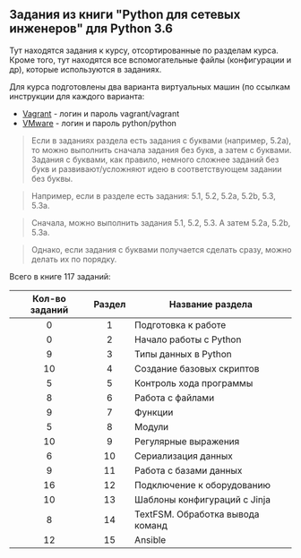 ## Задания из книги "Python для сетевых инженеров" для Python 3.6

Тут находятся задания к курсу, отсортированные по разделам курса.
Кроме того, тут находятся все вспомогательные файлы (конфигурации и др), которые используются в заданиях.

Для курса подготовлены два варианта виртуальных машин (по ссылкам инструкции для каждого варианта:

* [Vagrant](https://github.com/natenka/pyneng-examples-exercises/blob/python3/exercises/vm/vagrant.md) - логин и пароль vagrant/vagrant
* [VMware](https://github.com/natenka/pyneng-examples-exercises/blob/python3/exercises/vm/vmware.md) - логин и пароль python/python

> Если в заданиях раздела есть задания с буквами (например, 5.2a), то можно выполнить сначала задания без букв, а затем с буквами. Задания с буквами, как правило, немного сложнее заданий без букв и развивают/усложняют идею в соответствующем задании без буквы.

> Например, если в разделе есть задания: 5.1, 5.2, 5.2a, 5.2b, 5.3, 5.3a.

> Сначала, можно выполнить задания 5.1, 5.2, 5.3. А затем 5.2a, 5.2b, 5.3a.

> Однако, если задания с буквами получается сделать сразу, можно делать их по порядку.


Всего в книге 117 заданий:

| Кол-во заданий| Раздел        | Название раздела |
|:-------------:|:-------------:|------------------|
|        0      |       1       | Подготовка к работе |
|        0      |       2       | Начало работы с Python |
|        9      |       3       | Типы данных в Python |
|        10     |       4       | Создание базовых скриптов |
|        5      |       5       | Контроль хода программы |
|        8      |       6       | Работа с файлами |
|        9      |       7       | Функции |
|        5      |       8       | Модули |
|       10      |       9       | Регулярные выражения |
|        6      |       10      | Сериализация данных |
|        9      |       11      | Работа с базами данных |
|       16      |       12      | Подключение к оборудованию |
|       10      |       13      | Шаблоны конфигураций с Jinja |
|        8      |       14      | TextFSM. Обработка вывода команд |
|       12      |       15      | Ansible |


